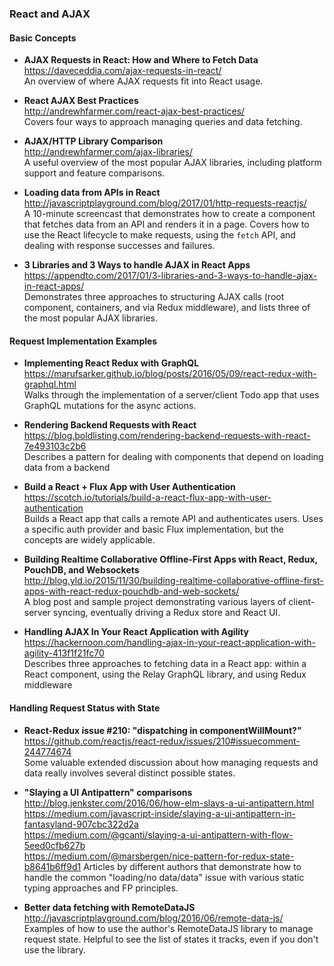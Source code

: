 ### React and AJAX

#### Basic Concepts

- **AJAX Requests in React: How and Where to Fetch Data**  
  https://daveceddia.com/ajax-requests-in-react/  
  An overview of where AJAX requests fit into React usage.

- **React AJAX Best Practices**  
  http://andrewhfarmer.com/react-ajax-best-practices/  
  Covers four ways to approach managing queries and data fetching.

- **AJAX/HTTP Library Comparison**  
  http://andrewhfarmer.com/ajax-libraries/  
  A useful overview of the most popular AJAX libraries, including platform support and feature comparisons.
  
- **Loading data from APIs in React**  
  http://javascriptplayground.com/blog/2017/01/http-requests-reactjs/  
  A 10-minute screencast that demonstrates how to create a component that fetches data from an API and renders it in a page.  Covers how to use the React lifecycle to make requests, using the `fetch` API, and dealing with response successes and failures.
  
- **3 Libraries and 3 Ways to handle AJAX in React Apps**  
  https://appendto.com/2017/01/3-libraries-and-3-ways-to-handle-ajax-in-react-apps/  
  Demonstrates three approaches to structuring AJAX calls (root component, containers, and via Redux middleware), and lists three of the most popular AJAX libraries.
  

#### Request Implementation Examples
  
- **Implementing React Redux with GraphQL**  
  https://marufsarker.github.io/blog/posts/2016/05/09/react-redux-with-graphql.html  
  Walks through the implementation of a server/client Todo app that uses GraphQL mutations for the async actions.
  
- **Rendering Backend Requests with React**  
  https://blog.boldlisting.com/rendering-backend-requests-with-react-7e493103c2b6  
  Describes a pattern for dealing with components that depend on loading data from a backend
  
- **Build a React + Flux App with User Authentication**  
  https://scotch.io/tutorials/build-a-react-flux-app-with-user-authentication  
  Builds a React app that calls a remote API and authenticates users.  Uses a specific auth provider and basic Flux implementation, but the concepts are widely applicable.
  
- **Building Realtime Collaborative Offline-First Apps with React, Redux, PouchDB, and Websockets**  
  http://blog.yld.io/2015/11/30/building-realtime-collaborative-offline-first-apps-with-react-redux-pouchdb-and-web-sockets/  
  A blog post and sample project demonstrating various layers of client-server syncing, eventually driving a Redux store and React UI.
  
- **Handling AJAX In Your React Application with Agility**  
  https://hackernoon.com/handling-ajax-in-your-react-application-with-agility-413f1f21fc70  
  Describes three approaches to fetching data in a React app: within a React component, using the Relay GraphQL library, and using Redux middleware
  

#### Handling Request Status with State

- **React-Redux issue #210: "dispatching in componentWillMount?"**  
  https://github.com/reactjs/react-redux/issues/210#issuecomment-244774674  
  Some valuable extended discussion about how managing requests and data really involves several distinct possible states.

- **"Slaying a UI Antipattern" comparisons**  
  http://blog.jenkster.com/2016/06/how-elm-slays-a-ui-antipattern.html  
  https://medium.com/javascript-inside/slaying-a-ui-antipattern-in-fantasyland-907cbc322d2a  
  https://medium.com/@gcanti/slaying-a-ui-antipattern-with-flow-5eed0cfb627b  
  https://medium.com/@marsbergen/nice-pattern-for-redux-state-b8641b6ff9d1 
  Articles by different authors that demonstrate how to handle the common "loading/no data/data" issue with various static typing approaches and FP principles.
  
- **Better data fetching with RemoteDataJS**  
  http://javascriptplayground.com/blog/2016/06/remote-data-js/  
  Examples of how to use the author's RemoteDataJS library to manage request state.  Helpful to see the list of states it tracks, even if you don't use the library.
  